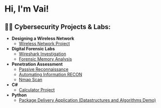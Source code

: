 <h1>Hi, I'm Vai! </h1>

<h2>👨‍💻 Cybersecurity Projects & Labs:</h2>

- <b>Designing a Wireless Network</b>
  - [Wireless Network Project](https://github.com/dannyt28/WirelessNetworkProject)
- <b>Digital Forensic Labs </b>
  - [Wireshark Investigation](https://github.com/dannyt28/Digital-Forensic-Investigation-Lab) 
  - [Forensic Memory Analysis](https://github.com/dannyt28/ForensicMemoryAnalysis) 
- <b>Penetration Assessment</b>
  - [Passive Reconnaissance](https://github.com/dannyt28/Passive-Reconnaissance)
  - [Automating Information RECON](https://github.com/dannyt28/Automating-Information-RECON/tree/main)
  - [Nmap Scan](https://github.com/dannyt28/NMap-Scan/tree/main)
- <b>C#</b>
  - [Calculator Project](https://github.com/dannyt28/Calculator-Program)
- <b>Python</b>
  - [Package Delivery Application (Datastructures and Algorithms Demo)](https://github.com/joshmadakor1/Package-Delivery-Pathfinding-Algorithm)




<!--
**joshmadakor1/joshmadakor1** is a ✨ _special_ ✨ repository because its `README.md` (this file) appears on your GitHub profile.

Here are some ideas to get you started:

- 🔭 I’m currently working on ...
- 🌱 I’m currently learning ...
- 👯 I’m looking to collaborate on ...
- 🤔 I’m looking for help with ...
- 💬 Ask me about ...
- 📫 How to reach me: ...
- 😄 Pronouns: ...
- ⚡ Fun fact: ...
-->

